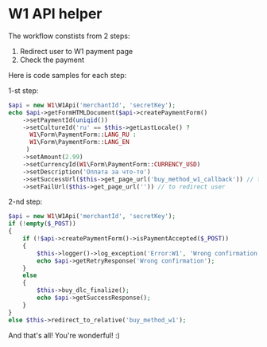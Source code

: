 # W1 API helper

The workflow constists from 2 steps:

1. Redirect user to W1 payment page
2. Check the payment

Here is code samples for each step:

1-st step:
```php
$api = new W1\W1Api('merchantId', 'secretKey');
echo $api->getFormHTMLDocument($api->createPaymentForm()
	->setPaymentId(uniqid())
	->setCultureId('ru' == $this->getLastLocale() ? 
  	  W1\Form\PaymentForm::LANG_RU : 
  	  W1\Form\PaymentForm::LANG_EN
	 )
	->setAmount(2.99)
	->setCurrencyId(W1\Form\PaymentForm::CURRENCY_USD)
	->setDescription('Оплата за что-то')
	->setSuccessUrl($this->get_page_url('buy_method_w1_callback')) // to redirect user
	->setFailUrl($this->get_page_url('')) // to redirect user
```

2-nd step:
```php
$api = new W1\W1Api('merchantId', 'secretKey');
if (!empty($_POST))
{
	if (!$api->createPaymentForm()->isPaymentAccepted($_POST))
	{
		$this->logger()->log_exception('Error:W1', 'Wrong confirmation: ' . json_encode($_POST), __FILE__, __LINE__);
		echo $api->getRetryResponse('Wrong confirmation');
	}
	else
	{
		$this->buy_dlc_finalize();
		echo $api->getSuccessResponse();
	}
}
else $this->redirect_to_relative('buy_method_w1');
```

And that's all! You're wonderful! :)
